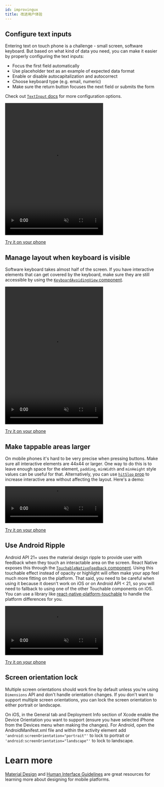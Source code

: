 ```yaml
---
id: improvingux
title: 改进用户体验
---
```


## Configure text inputs

Entering text on touch phone is a challenge - small screen, software keyboard. But based on what kind of data you need, you can make it easier by properly configuring the text inputs:

- Focus the first field automatically
- Use placeholder text as an example of expected data format
- Enable or disable autocapitalization and autocorrect
- Choose keyboard type (e.g. email, numeric)
- Make sure the return button focuses the next field or submits the form

Check out [`TextInput` docs](textinput.md) for more configuration options.

<video src="/react-native/img/textinput.mp4" muted autoplay loop width="320" height="430"></video>

[Try it on your phone](https://snack.expo.io/H1iGt2vSW)

## Manage layout when keyboard is visible

Software keyboard takes almost half of the screen. If you have interactive elements that can get covered by the keyboard, make sure they are still accessible by using the [`KeyboardAvoidingView` component](keyboardavoidingview.md).

<video src="/react-native/img/keyboardavoidingview.mp4" muted autoplay loop width="320" height="448"></video>

[Try it on your phone](https://snack.expo.io/ryxRkwnrW)

## Make tappable areas larger

On mobile phones it's hard to be very precise when pressing buttons. Make sure all interactive elements are 44x44 or larger. One way to do this is to leave enough space for the element, `padding`, `minWidth` and `minHeight` style values can be useful for that. Alternatively, you can use [`hitSlop` prop](touchablewithoutfeedback.md#hitslop) to increase interactive area without affecting the layout. Here's a demo:

<video src="/react-native/img/hitslop.mp4" muted autoplay loop width="320" height="120"></video>

[Try it on your phone](https://snack.expo.io/rJPwCt4HZ)

## Use Android Ripple

Android API 21+ uses the material design ripple to provide user with feedback when they touch an interactable area on the screen. React Native exposes this through the [`TouchableNativeFeedback` component](touchablenativefeedback.md). Using this touchable effect instead of opacity or highlight will often make your app feel much more fitting on the platform. That said, you need to be careful when using it because it doesn't work on iOS or on Android API < 21, so you will need to fallback to using one of the other Touchable components on iOS. You can use a library like [react-native-platform-touchable](https://github.com/react-community/react-native-platform-touchable) to handle the platform differences for you.

<video src="/react-native/img/ripple.mp4" muted autoplay loop width="320"></video>

[Try it on your phone](https://snack.expo.io/SJywqe3rZ)

## Screen orientation lock

Multiple screen orientations should work fine by default unless you're using `Dimensions` API and don't handle orientation changes. If you don't want to support multiple screen orientations, you can lock the screen orientation to either portrait or landscape.

On iOS, in the General tab and Deployment Info section of Xcode enable the Device Orientation you want to support (ensure you have selected iPhone from the Devices menu when making the changes). For Android, open the AndroidManifest.xml file and within the activity element add `'android:screenOrientation="portrait"'` to lock to portrait or `'android:screenOrientation="landscape"'` to lock to landscape.

# Learn more

[Material Design](https://material.io/) and [Human Interface Guidelines](https://developer.apple.com/ios/human-interface-guidelines/overview/design-principles/) are great resources for learning more about designing for mobile platforms.
